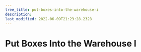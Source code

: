 ```yaml
---
tree_title: put-boxes-into-the-warehouse-i
description: 
last_modified: 2022-06-09T21:23:28.2328
---
```


# Put Boxes Into the Warehouse I
